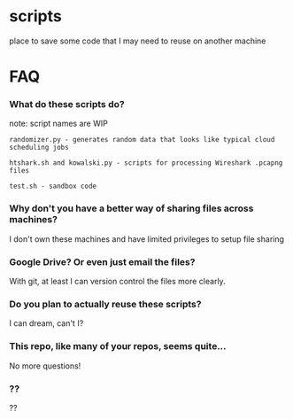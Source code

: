 # scripts
place to save some code that I may need to reuse on another machine

# FAQ

### What do these scripts do?
note: script names are WIP
```
randomizer.py - generates random data that looks like typical cloud scheduling jobs 

htshark.sh and kowalski.py - scripts for processing Wireshark .pcapng files

test.sh - sandbox code
```

### Why don't you have a better way of sharing files across machines?
I don't own these machines and have limited privileges to setup file sharing

### Google Drive? Or even just email the files?
With git, at least I can version control the files more clearly. 

### Do you plan to actually reuse these scripts?
I can dream, can't I?

### This repo, like many of your repos, seems quite...
No more questions!

### ??
??

